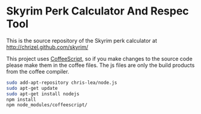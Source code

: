 Skyrim Perk Calculator And Respec Tool
======================================

This is the source repository of the Skyrim perk calculator at http://chrizel.github.com/skyrim/

This project uses [CoffeeScript](http://coffeescript.org/), so if you make changes to the source code please make them in the coffee files. The js files are only the build products from the coffee compiler.

```bash
sudo add-apt-repository chris-lea/node.js
sudo apt-get update
sudo apt-get install nodejs
npm install
npm node_modules/coffeescript/
```
